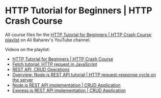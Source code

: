 
# HTTP Tutorial for Beginners | HTTP Crash Course

All course files for the 
[HTTP Tutorial for Beginners | HTTP Crash Course playlist](https://youtube.com/playlist?list=PL30E-B055MjyJVukw4he-j7xcL7Itq03N) 
on Ali Baharev's YouTube channel.

Videos on the playlist:

 - [HTTP Tutorial for Beginners | HTTP Crash Course](https://youtu.be/oBHIvfZAmvQ)
 - [Fetch tutorial: HTTP request in JavaScript](https://youtu.be/kdhThg3gDKQ)
 - [REST API, CRUD Operations](https://youtu.be/qs_or8-547Q)
 - [Overview: Node.js REST API tutorial | HTTP request-response cycle on the server](https://youtu.be/C5b8y6j1IIU)
 - [Node.js REST API implementation | CRUD Application](https://youtu.be/5JbfnMmb7eo)
 - [Express.js REST API implementation | CRUD Application](https://youtu.be/cErAtqs1Rt4)
